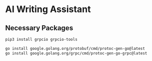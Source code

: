 # AI Writing Assistant

## Necessary Packages

```bash
pip3 install grpcio grpcio-tools
```

```bash
go install google.golang.org/protobuf/cmd/protoc-gen-go@latest
go install google.golang.org/grpc/cmd/protoc-gen-go-grpc@latest
```